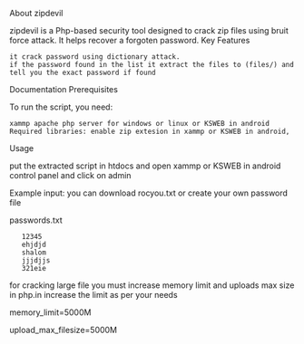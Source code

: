 
About zipdevil

zipdevil is a Php-based security tool designed to crack zip files using bruit force attack. It helps recover a forgoten password.
Key Features

    it crack password using dictionary attack.
    if the password found in the list it extract the files to (files/) and tell you the exact password if found

Documentation
Prerequisites

To run the script, you need:

    xammp apache php server for windows or linux or KSWEB in android
    Required libraries: enable zip extesion in xammp or KSWEB in android,

Usage

put the extracted script in htdocs and open xammp or KSWEB in android control panel and click on admin


        

Example input: you can download rocyou.txt or create your own password file

   

passwords.txt

       12345
       ehjdjd
       shalom
       jjjdjjs
       321eie
     

      
        

    

 for cracking large file you must increase memory limit and uploads max size in php.in increase the limit as per your needs

     
 memory_limit=5000M 

     
upload_max_filesize=5000M 


     

